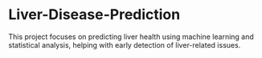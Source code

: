 # Liver-Disease-Prediction
This project focuses on predicting liver health using machine learning and statistical analysis, helping with early detection of liver-related issues.
